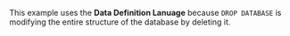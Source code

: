 This example uses the **Data Definition Lanuage** because `DROP DATABASE` is modifying the entire structure of the database by deleting it.